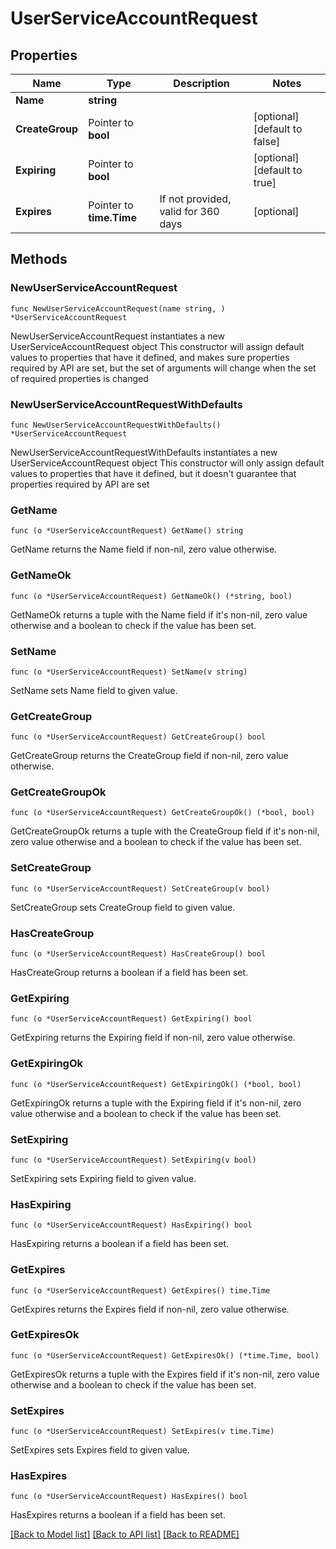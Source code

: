 # UserServiceAccountRequest

## Properties

Name | Type | Description | Notes
------------ | ------------- | ------------- | -------------
**Name** | **string** |  | 
**CreateGroup** | Pointer to **bool** |  | [optional] [default to false]
**Expiring** | Pointer to **bool** |  | [optional] [default to true]
**Expires** | Pointer to **time.Time** | If not provided, valid for 360 days | [optional] 

## Methods

### NewUserServiceAccountRequest

`func NewUserServiceAccountRequest(name string, ) *UserServiceAccountRequest`

NewUserServiceAccountRequest instantiates a new UserServiceAccountRequest object
This constructor will assign default values to properties that have it defined,
and makes sure properties required by API are set, but the set of arguments
will change when the set of required properties is changed

### NewUserServiceAccountRequestWithDefaults

`func NewUserServiceAccountRequestWithDefaults() *UserServiceAccountRequest`

NewUserServiceAccountRequestWithDefaults instantiates a new UserServiceAccountRequest object
This constructor will only assign default values to properties that have it defined,
but it doesn't guarantee that properties required by API are set

### GetName

`func (o *UserServiceAccountRequest) GetName() string`

GetName returns the Name field if non-nil, zero value otherwise.

### GetNameOk

`func (o *UserServiceAccountRequest) GetNameOk() (*string, bool)`

GetNameOk returns a tuple with the Name field if it's non-nil, zero value otherwise
and a boolean to check if the value has been set.

### SetName

`func (o *UserServiceAccountRequest) SetName(v string)`

SetName sets Name field to given value.


### GetCreateGroup

`func (o *UserServiceAccountRequest) GetCreateGroup() bool`

GetCreateGroup returns the CreateGroup field if non-nil, zero value otherwise.

### GetCreateGroupOk

`func (o *UserServiceAccountRequest) GetCreateGroupOk() (*bool, bool)`

GetCreateGroupOk returns a tuple with the CreateGroup field if it's non-nil, zero value otherwise
and a boolean to check if the value has been set.

### SetCreateGroup

`func (o *UserServiceAccountRequest) SetCreateGroup(v bool)`

SetCreateGroup sets CreateGroup field to given value.

### HasCreateGroup

`func (o *UserServiceAccountRequest) HasCreateGroup() bool`

HasCreateGroup returns a boolean if a field has been set.

### GetExpiring

`func (o *UserServiceAccountRequest) GetExpiring() bool`

GetExpiring returns the Expiring field if non-nil, zero value otherwise.

### GetExpiringOk

`func (o *UserServiceAccountRequest) GetExpiringOk() (*bool, bool)`

GetExpiringOk returns a tuple with the Expiring field if it's non-nil, zero value otherwise
and a boolean to check if the value has been set.

### SetExpiring

`func (o *UserServiceAccountRequest) SetExpiring(v bool)`

SetExpiring sets Expiring field to given value.

### HasExpiring

`func (o *UserServiceAccountRequest) HasExpiring() bool`

HasExpiring returns a boolean if a field has been set.

### GetExpires

`func (o *UserServiceAccountRequest) GetExpires() time.Time`

GetExpires returns the Expires field if non-nil, zero value otherwise.

### GetExpiresOk

`func (o *UserServiceAccountRequest) GetExpiresOk() (*time.Time, bool)`

GetExpiresOk returns a tuple with the Expires field if it's non-nil, zero value otherwise
and a boolean to check if the value has been set.

### SetExpires

`func (o *UserServiceAccountRequest) SetExpires(v time.Time)`

SetExpires sets Expires field to given value.

### HasExpires

`func (o *UserServiceAccountRequest) HasExpires() bool`

HasExpires returns a boolean if a field has been set.


[[Back to Model list]](../README.md#documentation-for-models) [[Back to API list]](../README.md#documentation-for-api-endpoints) [[Back to README]](../README.md)


